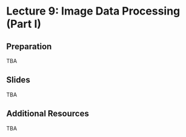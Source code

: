 # Lecture 9: Image Data Processing (Part I)

## Preparation

TBA

## Slides

TBA

## Additional Resources

TBA
